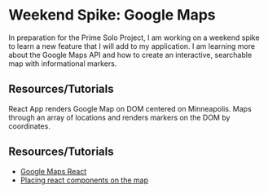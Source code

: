 # Weekend Spike: Google Maps

In preparation for the Prime Solo Project, I am working on a weekend spike to learn a new feature that I will add to my application. I am learning more about the Google Maps API and how to create an interactive, searchable map with informational markers.

## Resources/Tutorials
React App renders Google Map on DOM centered on Minneapolis. Maps through an array of locations and renders markers on the DOM by coordinates.

## Resources/Tutorials
- [Google Maps React](https://www.npmjs.com/package/google-map-react)
- [Placing react components on the map](https://github.com/google-map-react/old-examples/blob/master/web/flux/components/examples/x_simple/simple_map_page.jsx)


